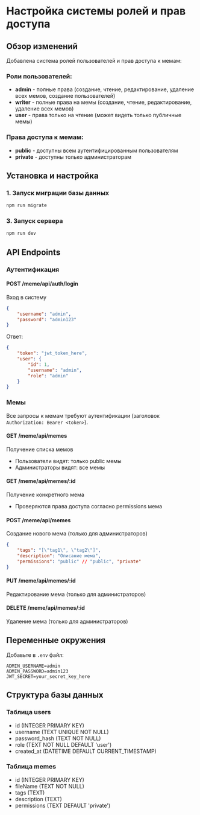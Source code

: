 # Настройка системы ролей и прав доступа

## Обзор изменений

Добавлена система ролей пользователей и прав доступа к мемам:

### Роли пользователей:

- **admin** - полные права (создание, чтение, редактирование, удаление всех мемов, создание пользователей)
- **writer** - полные права на мемы (создание, чтение, редактирование, удаление всех мемов)
- **user** - права только на чтение (может видеть только публичные мемы)

### Права доступа к мемам:

- **public** - доступны всем аутентифицированным пользователям
- **private** - доступны только администраторам

## Установка и настройка

### 1. Запуск миграции базы данных

```bash
npm run migrate
```

### 3. Запуск сервера

```bash
npm run dev
```

## API Endpoints

### Аутентификация

#### POST /meme/api/auth/login

Вход в систему

```json
{
    "username": "admin",
    "password": "admin123"
}
```

Ответ:

```json
{
    "token": "jwt_token_here",
    "user": {
        "id": 1,
        "username": "admin",
        "role": "admin"
    }
}
```

### Мемы

Все запросы к мемам требуют аутентификации (заголовок `Authorization: Bearer <token>`).

#### GET /meme/api/memes

Получение списка мемов

- Пользователи видят: только public мемы
- Администраторы видят: все мемы

#### GET /meme/api/memes/:id

Получение конкретного мема

- Проверяются права доступа согласно permissions мема

#### POST /meme/api/memes

Создание нового мема (только для администраторов)

```json
{
    "tags": "[\"tag1\", \"tag2\"]",
    "description": "Описание мема",
    "permissions": "public" // "public", "private"
}
```

#### PUT /meme/api/memes/:id

Редактирование мема (только для администраторов)

#### DELETE /meme/api/memes/:id

Удаление мема (только для администраторов)

## Переменные окружения

Добавьте в `.env` файл:

```
ADMIN_USERNAME=admin
ADMIN_PASSWORD=admin123
JWT_SECRET=your_secret_key_here
```

## Структура базы данных

### Таблица users

- id (INTEGER PRIMARY KEY)
- username (TEXT UNIQUE NOT NULL)
- password_hash (TEXT NOT NULL)
- role (TEXT NOT NULL DEFAULT 'user')
- created_at (DATETIME DEFAULT CURRENT_TIMESTAMP)

### Таблица memes

- id (INTEGER PRIMARY KEY)
- fileName (TEXT NOT NULL)
- tags (TEXT)
- description (TEXT)
- permissions (TEXT DEFAULT 'private')
